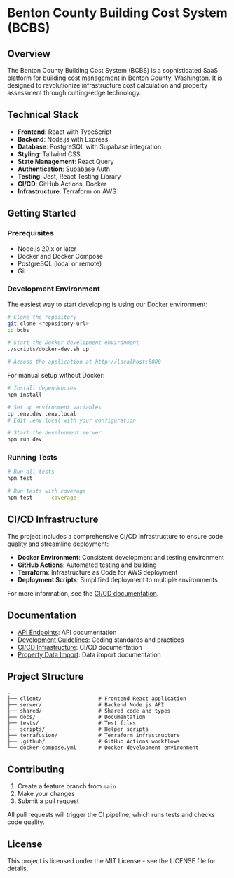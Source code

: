 # Benton County Building Cost System (BCBS)

## Overview

The Benton County Building Cost System (BCBS) is a sophisticated SaaS platform for building cost management in Benton County, Washington. It is designed to revolutionize infrastructure cost calculation and property assessment through cutting-edge technology.

## Technical Stack

- **Frontend**: React with TypeScript
- **Backend**: Node.js with Express
- **Database**: PostgreSQL with Supabase integration
- **Styling**: Tailwind CSS
- **State Management**: React Query
- **Authentication**: Supabase Auth
- **Testing**: Jest, React Testing Library
- **CI/CD**: GitHub Actions, Docker
- **Infrastructure**: Terraform on AWS

## Getting Started

### Prerequisites

- Node.js 20.x or later
- Docker and Docker Compose
- PostgreSQL (local or remote)
- Git

### Development Environment

The easiest way to start developing is using our Docker environment:

```bash
# Clone the repository
git clone <repository-url>
cd bcbs

# Start the Docker development environment
./scripts/docker-dev.sh up

# Access the application at http://localhost:5000
```

For manual setup without Docker:

```bash
# Install dependencies
npm install

# Set up environment variables
cp .env.dev .env.local
# Edit .env.local with your configuration

# Start the development server
npm run dev
```

### Running Tests

```bash
# Run all tests
npm test

# Run tests with coverage
npm test -- --coverage
```

## CI/CD Infrastructure

The project includes a comprehensive CI/CD infrastructure to ensure code quality and streamline deployment:

- **Docker Environment**: Consistent development and testing environment
- **GitHub Actions**: Automated testing and building
- **Terraform**: Infrastructure as Code for AWS deployment
- **Deployment Scripts**: Simplified deployment to multiple environments

For more information, see the [CI/CD documentation](./ci_cd_index.md).

## Documentation

- [API Endpoints](../API-ENDPOINTS.md): API documentation
- [Development Guidelines](./development_guidelines.md): Coding standards and practices
- [CI/CD Infrastructure](./ci_cd_index.md): CI/CD documentation
- [Property Data Import](../PROPERTY_DATA_IMPORT.md): Data import documentation

## Project Structure

```
.
├── client/                  # Frontend React application
├── server/                  # Backend Node.js API
├── shared/                  # Shared code and types
├── docs/                    # Documentation
├── tests/                   # Test files
├── scripts/                 # Helper scripts
├── terrafusion/             # Terraform infrastructure
├── .github/                 # GitHub Actions workflows
└── docker-compose.yml       # Docker development environment
```

## Contributing

1. Create a feature branch from `main`
2. Make your changes
3. Submit a pull request

All pull requests will trigger the CI pipeline, which runs tests and checks code quality.

## License

This project is licensed under the MIT License - see the LICENSE file for details.